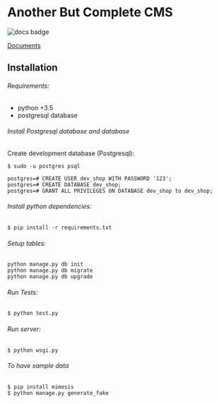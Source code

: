 # Another But Complete CMS

![docs badge](https://readthedocs.org/projects/boghche/badge/?version=latest)

[Documents](http://boghche.readthedocs.io/en/latest/)

## Installation

###### Requirements:

* python +3.5
* postgresql database

###### Install Postgresql database and database

Create development database (Postgresql):
```
$ sudo -u postgres psql

postgres=# CREATE USER dev_shop WITH PASSWORD '123';
postgres=# CREATE DATABASE dev_shop;
postgres=# GRANT ALL PRIVILEGES ON DATABASE dev_shop to dev_shop;
```

###### Install python dependencies:

```
$ pip install -r requirements.txt
```

###### Setup tables:
```
python manage.py db init
python manage.py db migrate
python manage.py db upgrade
```

###### Run Tests:

```
$ python test.py
```

###### Run server:

```
$ python wsgi.py
```

###### To have sample data

```
$ pip install mimesis
$ python manage.py generate_fake
```
